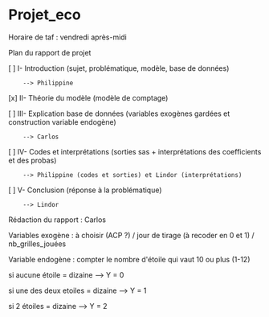 # Projet_eco

Horaire de taf : vendredi après-midi

Plan du rapport de projet
 
 [ ] I-		Introduction (sujet, problématique, modèle, base de données)
 
		--> Philippine

 [x] II-	Théorie du modèle (modèle de comptage)

 [ ] III-	Explication base de données (variables exogènes gardées et construction variable endogène)
 
		--> Carlos

 [ ] IV-	Codes et interprétations (sorties sas + interprétations des coefficients et des probas)
 
		--> Philippine (codes et sorties) et Lindor (interprétations)

 [ ] V-		Conclusion (réponse à la problématique)		
 
		--> Lindor
 
 
Rédaction du rapport : Carlos


Variables exogène : à choisir (ACP ?) / jour de tirage (à recoder en 0 et 1) / nb_grilles_jouées 


Variable endogène : compter le nombre d'étoile qui vaut 10 ou plus (1-12)

si aucune étoile = dizaine --> Y = 0

si une des deux etoiles = dizaine --> Y = 1

si 2 étoiles = dizaine --> Y = 2
